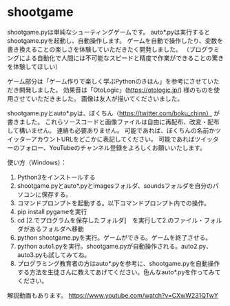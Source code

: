 # shootgame
shootgame.pyは単純なシューティングゲームです。
auto*.pyは実行するとshootgame.pyを起動し、自動操作します。
ゲームを自動で操作したり、変数を書き換えることの楽しさを体験していただきたく開発しました。
（プログラミングによる自動化で人間には不可能なスピードと精度で作業ができることの驚きを体験してほしい）

ゲーム部分は「ゲーム作りで楽しく学ぶPythonのきほん」を参考にさせていただき開発しました。
効果音は「OtoLogic」(https://otologic.jp/) 様のものを使用させていただきました。
画像は友人が描いてくださいました。

shootgame.pyとauto*.pyは、ぼくちん（https://twitter.com/boku_chinn） が書きました。
これらソースコードと画像ファイルは自由に再配布、改変・配布して構いません。
連絡も必要ありません。
可能であれば、ぼくちんの名前かツイッターアカウントURLをどこかに表記してください。
可能であればツイッターのフォロー、YouTubeのチャンネル登録をよろしくお願いいたします。


使い方（Windows）：
1. Python3をインストールする
3. shootgame.pyとauto*.pyとimagesフォルダ、soundsフォルダを自分のパソコンに保存する。
4. コマンドプロンプトを起動する。以下コマンドプロンプト内での操作。
5. pip install pygameを実行
6. cd [2.でプログラムを保存したフォルダ]　を実行して2.のファイル・フォルダがあるフォルダへ移動
7. python shootgame.pyを実行。ゲームができる。ゲームを終了させる。
8. python auto1.pyを実行。shootgame.pyが自動操作される。auto2.py、auto3.pyも試してみてね。
9. プログラミング教育者の方はauto*.pyを参考に、shootgame.pyを自動操作する方法を生徒さんに教えてあげてください。色んなauto*.pyを作ってみてください。

解説動画もあります。
https://www.youtube.com/watch?v=CXwW231QTwY
